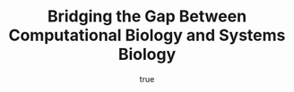 ---
abstract: ''
author:
- family: Lawrence
  given: Neil D.
  gscholar: r3SJcvoAAAAJ
  institute: University of Sheffield
  twitter: lawrennd
  url: http://inverseprobability.com
categories:
- Lawrence-pathSoc12
day: '4'
errata: []
extras: []
key: Lawrence-pathSoc12
layout: talk
linkpdf: ftp://ftp.dcs.shef.ac.uk/home/neil/ode_pathSoc12.pdf
month: 7
published: 2012-07-04
section: pre
title: Bridging the Gap Between Computational Biology and Systems Biology
venue: Pathologists Society Summer Meeting, Sheffield
year: '2012'
---